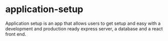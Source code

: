 # application-setup
Application setup is an app that allows users to get setup and easy with a development and production ready express server, a database and a react front end.

